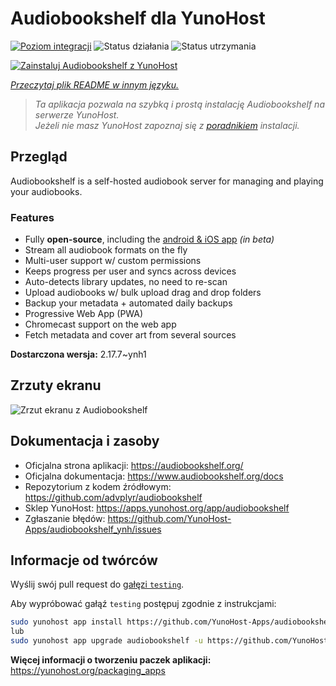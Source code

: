 <!--
To README zostało automatycznie wygenerowane przez <https://github.com/YunoHost/apps/tree/master/tools/readme_generator>
Nie powinno być ono edytowane ręcznie.
-->

# Audiobookshelf dla YunoHost

[![Poziom integracji](https://apps.yunohost.org/badge/integration/audiobookshelf)](https://ci-apps.yunohost.org/ci/apps/audiobookshelf/)
![Status działania](https://apps.yunohost.org/badge/state/audiobookshelf)
![Status utrzymania](https://apps.yunohost.org/badge/maintained/audiobookshelf)

[![Zainstaluj Audiobookshelf z YunoHost](https://install-app.yunohost.org/install-with-yunohost.svg)](https://install-app.yunohost.org/?app=audiobookshelf)

*[Przeczytaj plik README w innym języku.](./ALL_README.md)*

> *Ta aplikacja pozwala na szybką i prostą instalację Audiobookshelf na serwerze YunoHost.*  
> *Jeżeli nie masz YunoHost zapoznaj się z [poradnikiem](https://yunohost.org/install) instalacji.*

## Przegląd

Audiobookshelf is a self-hosted audiobook server for managing and playing your audiobooks.

### Features

* Fully **open-source**, including the [android & iOS app](https://github.com/advplyr/audiobookshelf-app) *(in beta)*
* Stream all audiobook formats on the fly
* Multi-user support w/ custom permissions
* Keeps progress per user and syncs across devices
* Auto-detects library updates, no need to re-scan
* Upload audiobooks w/ bulk upload drag and drop folders
* Backup your metadata + automated daily backups
* Progressive Web App (PWA)
* Chromecast support on the web app
* Fetch metadata and cover art from several sources

**Dostarczona wersja:** 2.17.7~ynh1

## Zrzuty ekranu

![Zrzut ekranu z Audiobookshelf](./doc/screenshots/audiobookshelf.jpg)

## Dokumentacja i zasoby

- Oficjalna strona aplikacji: <https://audiobookshelf.org/>
- Oficjalna dokumentacja: <https://www.audiobookshelf.org/docs>
- Repozytorium z kodem źródłowym: <https://github.com/advplyr/audiobookshelf>
- Sklep YunoHost: <https://apps.yunohost.org/app/audiobookshelf>
- Zgłaszanie błędów: <https://github.com/YunoHost-Apps/audiobookshelf_ynh/issues>

## Informacje od twórców

Wyślij swój pull request do [gałęzi `testing`](https://github.com/YunoHost-Apps/audiobookshelf_ynh/tree/testing).

Aby wypróbować gałąź `testing` postępuj zgodnie z instrukcjami:

```bash
sudo yunohost app install https://github.com/YunoHost-Apps/audiobookshelf_ynh/tree/testing --debug
lub
sudo yunohost app upgrade audiobookshelf -u https://github.com/YunoHost-Apps/audiobookshelf_ynh/tree/testing --debug
```

**Więcej informacji o tworzeniu paczek aplikacji:** <https://yunohost.org/packaging_apps>
